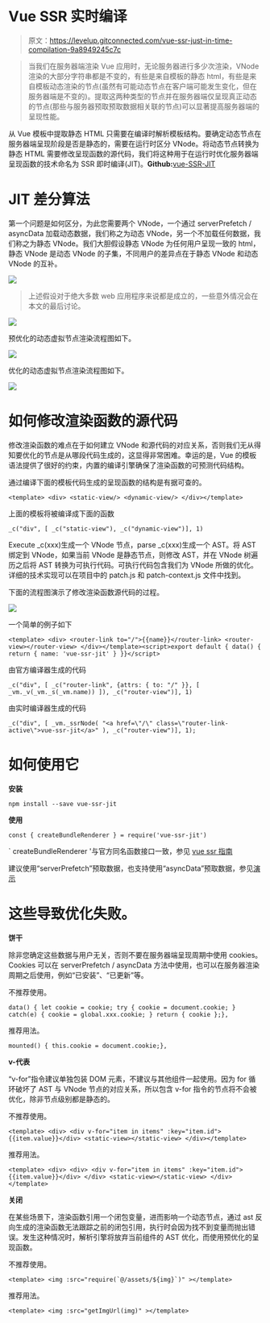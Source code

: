 # Vue SSR 实时编译

> 原文：<https://levelup.gitconnected.com/vue-ssr-just-in-time-compilation-9a8949245c7c>

> 当我们在服务器端渲染 Vue 应用时，无论服务器进行多少次渲染，VNode 渲染的大部分字符串都是不变的，有些是来自模板的静态 html，有些是来自模板动态渲染的节点(虽然有可能动态节点在客户端可能发生变化，但在服务器端是不变的)。提取这两种类型的节点并在服务器端仅呈现真正动态的节点(那些与服务器预取预取数据相关联的节点)可以显著提高服务器端的呈现性能。

从 Vue 模板中提取静态 HTML 只需要在编译时解析模板结构。要确定动态节点在服务器端呈现阶段是否是静态的，需要在运行时区分 VNode。将动态节点转换为静态 HTML 需要修改呈现函数的源代码，我们将这种用于在运行时优化服务器端呈现函数的技术命名为 SSR 即时编译(JIT)。**Github:**[vue-SSR-JIT](https://github.com/SmallComfort/vue-ssr-jit)

# **JIT 差分算法**

第一个问题是如何区分，为此您需要两个 VNode，一个通过 serverPrefetch / asyncData 加载动态数据，我们称之为动态 VNode，另一个不加载任何数据，我们称之为静态 VNode。我们大胆假设静态 VNode 为任何用户呈现一致的 html，静态 VNode 是动态 VNode 的子集，不同用户的差异点在于静态 VNode 和动态 VNode 的互补。

![](img/03dae0df2165474fba95b96e825a0747.png)

> 上述假设对于绝大多数 web 应用程序来说都是成立的，一些意外情况会在本文的最后讨论。

![](img/45eda03ed624636131f8eb0b0b7c8300.png)

预优化的动态虚拟节点渲染流程图如下。

![](img/c19b6a1fd0921d58bc2184a6784714cd.png)

优化的动态虚拟节点渲染流程图如下。

![](img/fa4b6d43c92e4f1f537dc1e8b086c2cb.png)

# **如何修改渲染函数的源代码**

修改渲染函数的难点在于如何建立 VNode 和源代码的对应关系，否则我们无从得知要优化的节点是从哪段代码生成的，这显得非常困难。幸运的是，Vue 的模板语法提供了很好的约束，内置的编译引擎确保了渲染函数的可预测代码结构。

通过编译下面的模板代码生成的呈现函数的结构是有据可查的。

```
<template> <div> <static-view/> <dynamic-view/> </div></template>
```

上面的模板将被编译成下面的函数

```
_c("div", [ _c("static-view"), _c("dynamic-view")], 1)
```

Execute _c(xxx)生成一个 VNode 节点，parse _c(xxx)生成一个 AST。将 AST 绑定到 VNode，如果当前 VNode 是静态节点，则修改 AST，并在 VNode 树遍历之后将 AST 转换为可执行代码。可执行代码包含我们为 VNode 所做的优化。详细的技术实现可以在项目中的 patch.js 和 patch-context.js 文件中找到。

下面的流程图演示了修改渲染函数源代码的过程。

![](img/a4d6838ecaaaf58604b4ae4bac1dc665.png)

一个简单的例子如下

```
<template> <div> <router-link to="/">{{name}}</router-link> <router-view></router-view> </div></template><script>export default { data() { return { name: 'vue-ssr-jit' } }}</script>
```

由官方编译器生成的代码

```
_c("div", [ _c("router-link", {attrs: { to: "/" }}, [ _vm._v(_vm._s(_vm.name)) ]), _c("router-view")], 1)
```

由实时编译器生成的代码

```
_c("div", [ _vm._ssrNode( "<a href=\"/\" class=\"router-link-active\">vue-ssr-jit</a>" ), _c("router-view")], 1);
```

# 如何使用它

**安装**

```
npm install --save vue-ssr-jit
```

**使用**

```
const { createBundleRenderer } = require('vue-ssr-jit')
```

` createBundleRenderer '与官方同名函数接口一致，参见 [vue ssr 指南](https://ssr.vuejs.org/api/#createbundlerenderer)

建议使用“serverPrefetch”预取数据，也支持使用“asyncData”预取数据，参见[演示](https://github.com/SmallComfort/vue-ssr-jit-demo)

# **这些导致优化失败。**

**饼干**

除非您确定这些数据与用户无关，否则不要在服务器端呈现周期中使用 cookies。Cookies 可以在 serverPrefetch / asyncData 方法中使用，也可以在服务器渲染周期之后使用，例如“已安装”、“已更新”等。

不推荐使用。

```
data() { let cookie = cookie; try { cookie = document.cookie; } catch(e) { cookie = global.xxx.cookie; } return { cookie };},
```

推荐用法。

```
mounted() { this.cookie = document.cookie;},
```

**v-代表**

“v-for”指令建议单独包装 DOM 元素，不建议与其他组件一起使用。因为 for 循环破坏了 AST 与 VNode 节点的对应关系，所以包含 v-for 指令的节点将不会被优化，除非节点级别都是静态的。

不推荐使用。

```
<template> <div> <div v-for="item in items" :key="item.id">{{item.value}}</div> <static-view></static-view> </div></template>
```

推荐用法。

```
<template> <div> <div> <div v-for="item in items" :key="item.id">{{item.value}}</div> </div> <static-view></static-view> </div></template>
```

**关闭**

在某些场景下，渲染函数引用一个闭包变量，进而影响一个动态节点，通过 ast 反向生成的渲染函数无法跟踪之前的闭包引用，执行时会因为找不到变量而抛出错误。发生这种情况时，解析引擎将放弃当前组件的 AST 优化，而使用预优化的呈现函数。

不推荐使用。

```
<template> <img :src="require(`@/assets/${img}`)" ></template>
```

推荐用法。

```
<template> <img :src="getImgUrl(img)" ></template>
```